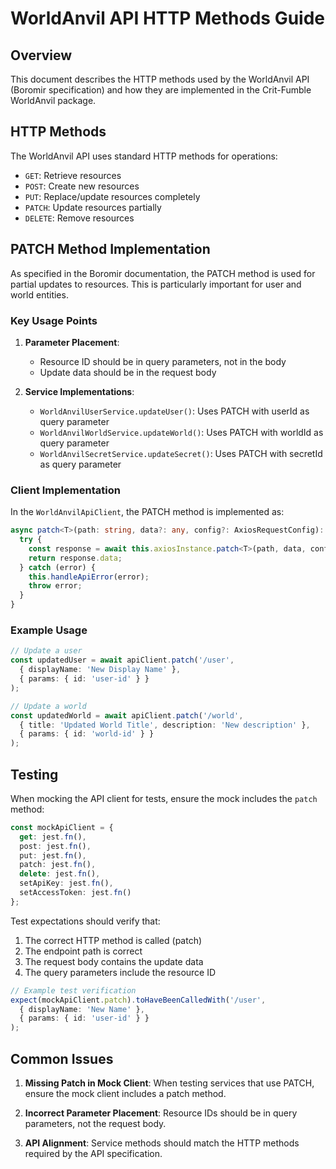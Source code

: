 # WorldAnvil API HTTP Methods Guide

## Overview

This document describes the HTTP methods used by the WorldAnvil API (Boromir specification) and how they are implemented in the Crit-Fumble WorldAnvil package.

## HTTP Methods

The WorldAnvil API uses standard HTTP methods for operations:

- `GET`: Retrieve resources
- `POST`: Create new resources
- `PUT`: Replace/update resources completely
- `PATCH`: Update resources partially
- `DELETE`: Remove resources

## PATCH Method Implementation

As specified in the Boromir documentation, the PATCH method is used for partial updates to resources. This is particularly important for user and world entities.

### Key Usage Points

1. **Parameter Placement**: 
   - Resource ID should be in query parameters, not in the body
   - Update data should be in the request body

2. **Service Implementations**:
   - `WorldAnvilUserService.updateUser()`: Uses PATCH with userId as query parameter
   - `WorldAnvilWorldService.updateWorld()`: Uses PATCH with worldId as query parameter
   - `WorldAnvilSecretService.updateSecret()`: Uses PATCH with secretId as query parameter

### Client Implementation

In the `WorldAnvilApiClient`, the PATCH method is implemented as:

```typescript
async patch<T>(path: string, data?: any, config?: AxiosRequestConfig): Promise<T> {
  try {
    const response = await this.axiosInstance.patch<T>(path, data, config);
    return response.data;
  } catch (error) {
    this.handleApiError(error);
    throw error;
  }
}
```

### Example Usage

```typescript
// Update a user
const updatedUser = await apiClient.patch('/user', 
  { displayName: 'New Display Name' },
  { params: { id: 'user-id' } }
);

// Update a world
const updatedWorld = await apiClient.patch('/world',
  { title: 'Updated World Title', description: 'New description' },
  { params: { id: 'world-id' } }
);
```

## Testing

When mocking the API client for tests, ensure the mock includes the `patch` method:

```typescript
const mockApiClient = {
  get: jest.fn(),
  post: jest.fn(),
  put: jest.fn(),
  patch: jest.fn(),
  delete: jest.fn(),
  setApiKey: jest.fn(),
  setAccessToken: jest.fn()
};
```

Test expectations should verify that:
1. The correct HTTP method is called (patch)
2. The endpoint path is correct
3. The request body contains the update data
4. The query parameters include the resource ID

```typescript
// Example test verification
expect(mockApiClient.patch).toHaveBeenCalledWith('/user', 
  { displayName: 'New Name' }, 
  { params: { id: 'user-id' } }
);
```

## Common Issues

1. **Missing Patch in Mock Client**: When testing services that use PATCH, ensure the mock client includes a patch method.

2. **Incorrect Parameter Placement**: Resource IDs should be in query parameters, not the request body.

3. **API Alignment**: Service methods should match the HTTP methods required by the API specification.
